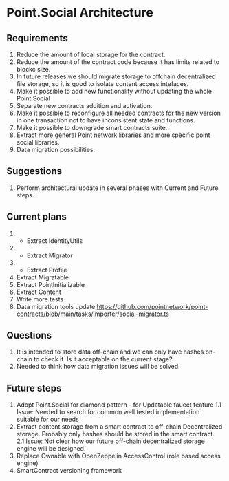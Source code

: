 # Point.Social Architecture

## Requirements

1. Reduce the amount of local storage for the contract.
2. Reduce the amount of the contract code because it has limits related to blockc size.
3. In future releases we should migrate storage to offchain decentralized file storage, so it is good to isolate content access intefaces.
4. Make it possible to add new functionality without updating the whole Point.Social
5. Separate new contracts addition and activation.
6. Make it possible to reconfigure all needed contracts for the new version in one transaction not to have inconsistent state and functions.
7. Make it possible to downgrade smart contracts suite.
8. Extract more general Point network libraries and more specific point social libraries.
9. Data migration possibilities.

## Suggestions
1. Perform architectural update in several phases with Current and Future steps.

## Current plans
1. + Extract IdentityUtils
2. + Extract Migrator
3. + Extract Profile
4. Extract Migratable
5. Extract PointInitializable
6. Extract Content
7. Write more tests
9. Data migration tools update https://github.com/pointnetwork/point-contracts/blob/main/tasks/importer/social-migrator.ts

## Questions
1. It is intended to store data off-chain and we can only have hashes on-chain to check it. Is it acceptable on the current stage?
2. Needed to think how data migration issues will be solved.

## Future steps
1. Adopt Point.Social for diamond pattern - for Updatable faucet feature
    1.1 Issue: Needed to search for common well tested implementation suitable for our needs
2. Extract content storage from a smart contract to off-chain Decentralized storage. Probably only hashes should be stored in the smart contract.
    2.1 Issue: Not clear how our future off-chain decentralized storage engine will be designed.
3. Replace Ownable with OpenZeppelin AccessControl (role based access engine)
4. SmartContract versioning framework